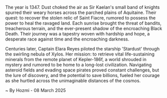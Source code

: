 
The year is 1347.  Dust choked the air as Sir Kaelan's small band of knights spurred their weary horses across the parched plains of Aquitaine.  Their quest: to recover the stolen relic of Saint Fiacre, rumored to possess the power to heal the ravaged land.  Each sunrise brought the threat of bandits, treacherous terrain, and the ever-present shadow of the encroaching Black Death. Their journey was a tapestry woven with hardship and hope, a desperate race against time and the encroaching darkness.


Centuries later,  Captain Elara Reyes piloted the starship 'Stardust' through the swirling nebula of Xylos.  Her mission: to retrieve vital life-sustaining minerals from the remote planet of Kepler-186f, a world shrouded in mystery and rumored to be home to a long-lost civilization.  Navigating asteroid fields and evading space pirates proved constant challenges, but the lure of discovery, and the potential to save billions, fueled her courage as she hurtled across the unimaginable distances of the cosmos.

~ By Hozmi - 08 March 2025
